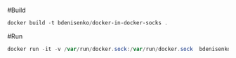 #Build
```powershell
docker build -t bdenisenko/docker-in-docker-socks .
```

#Run
```powershell
docker run -it -v /var/run/docker.sock:/var/run/docker.sock  bdenisenko/docker-in-docker-socks
```